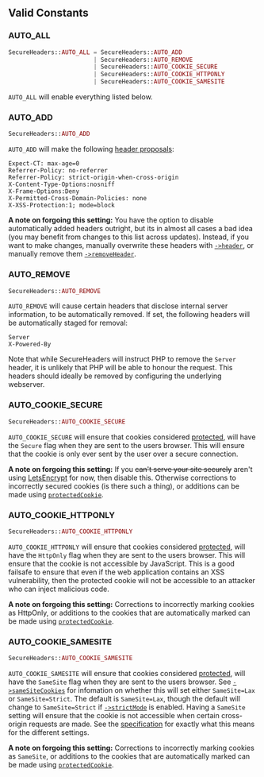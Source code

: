 ## Valid Constants
### AUTO_ALL
```php
SecureHeaders::AUTO_ALL = SecureHeaders::AUTO_ADD
                        | SecureHeaders::AUTO_REMOVE
                        | SecureHeaders::AUTO_COOKIE_SECURE
                        | SecureHeaders::AUTO_COOKIE_HTTPONLY
                        | SecureHeaders::AUTO_COOKIE_SAMESITE
```
`AUTO_ALL` will enable everything listed below.

### AUTO_ADD
```php
SecureHeaders::AUTO_ADD
```
`AUTO_ADD` will make the following [header proposals](header-proposals):
```
Expect-CT: max-age=0
Referrer-Policy: no-referrer
Referrer-Policy: strict-origin-when-cross-origin
X-Content-Type-Options:nosniff
X-Frame-Options:Deny
X-Permitted-Cross-Domain-Policies: none
X-XSS-Protection:1; mode=block
```

**A note on forgoing this setting:** You have the option to disable automatically added headers outright, but its in almost all cases a bad idea (you may benefit from changes to this list across updates). Instead, if you want to make changes, manually overwrite these headers with [`->header`](header), or manually remove them [`->removeHeader`](removeHeader).

### AUTO_REMOVE
```php
SecureHeaders::AUTO_REMOVE
```
`AUTO_REMOVE` will cause certain headers that disclose internal server information, to be automatically removed. If set, the following headers will be automatically staged for removal:
```
Server
X-Powered-By
```
Note that while SecureHeaders will instruct PHP to remove the `Server` header, it is unlikely that PHP will be able to honour the request. This headers should ideally be removed by configuring the underlying webserver.

### AUTO_COOKIE_SECURE
```php
SecureHeaders::AUTO_COOKIE_SECURE
```
`AUTO_COOKIE_SECURE` will ensure that cookies considered [protected](protectedCookie), will have the `Secure` flag when they are sent to the users browser. This will ensure that the cookie is only ever sent by the user over a secure connection.

**A note on forgoing this setting:** If you ~~can't serve your site securely~~ aren't using [LetsEncrypt](https://letsencrypt.org/) for now, then disable this. Otherwise corrections to incorrectly secured cookies (is there such a thing), or additions can be made using [`protectedCookie`](protectedCookie).

### AUTO_COOKIE_HTTPONLY
```php
SecureHeaders::AUTO_COOKIE_HTTPONLY
```
`AUTO_COOKIE_HTTPONLY` will ensure that cookies considered [protected](protectedCookie), will have the `HttpOnly` flag when they are sent to the users browser. This will ensure that the cookie is not accessible by JavaScript. This is a good failsafe to ensure that even if the web application contains an XSS vulnerability, then the protected cookie will not be accessible to an attacker who can inject malicious code.

**A note on forgoing this setting:** Corrections to incorrectly marking cookies as HttpOnly, or additions to the cookies that are automatically marked can be made using [`protectedCookie`](protectedCookie).

### AUTO_COOKIE_SAMESITE
```php
SecureHeaders::AUTO_COOKIE_SAMESITE
```
`AUTO_COOKIE_SAMESITE` will ensure that cookies considered [protected](protectedCookie), will have the `SameSite` flag when they are sent to the users browser. See [`->sameSiteCookies`](sameSiteCookies) for infomation on whether this will set either `SameSite=Lax` or `SameSite=Strict`. The default is `SameSite=Lax`, though the default will change to `SameSite=Strict` if [`->strictMode`](strictMode) is enabled. Having a `SameSite` setting will ensure that the cookie is not accessible when certain cross-origin requests are made. See the [specification](https://tools.ietf.org/html/draft-west-first-party-cookies-07#section-4.1) for exactly what this means for the different settings.

**A note on forgoing this setting:** Corrections to incorrectly marking cookies as `SameSite`, or additions to the cookies that are automatically marked can be made using [`protectedCookie`](protectedCookie).